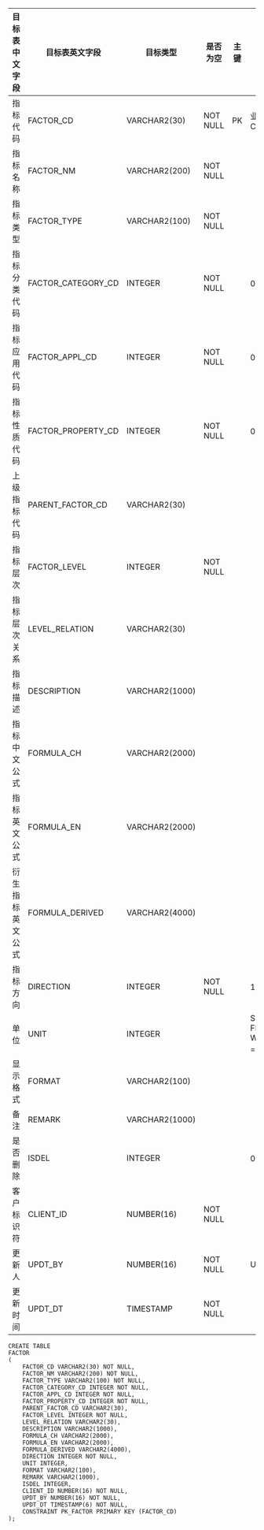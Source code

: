 <!--sec data-title="指标表" data-id="section0" data-show=true ces-->

| 目标表中文字段  | 目标表英文字段            | 目标类型           | 是否为空     | 主键   | 指标                                       |
| -------- | ------------------ | -------------- | -------- | ---- | ---------------------------------------- |
| 指标代码     | FACTOR_CD          | VARCHAR2(30)   | NOT NULL | PK   | 业务主键：FACTOR_CD, CLIENTID                 |
| 指标名称     | FACTOR_NM          | VARCHAR2(200)  | NOT NULL |      |                                          |
| 指标类型     | FACTOR_TYPE        | VARCHAR2(100)  | NOT NULL |      |                                          |
| 指标分类代码   | FACTOR_CATEGORY_CD | INTEGER        | NOT NULL |      | 0: 定量; 1: 定性;                            |
| 指标应用代码   | FACTOR_APPL_CD     | INTEGER        | NOT NULL |      | 0: 企业; 1: 城投;                            |
| 指标性质代码   | FACTOR_PROPERTY_CD | INTEGER        | NOT NULL |      | 0:财务 ; 1: 经营                             |
| 上级指标代码   | PARENT_FACTOR_CD   | VARCHAR2(30)   |          |      |                                          |
| 指标层次     | FACTOR_LEVEL       | INTEGER        | NOT NULL |      |                                          |
| 指标层次关系   | LEVEL_RELATION     | VARCHAR2(30)   |          |      |                                          |
| 指标描述     | DESCRIPTION        | VARCHAR2(1000) |          |      |                                          |
| 指标中文公式   | FORMULA_CH         | VARCHAR2(2000) |          |      |                                          |
| 指标英文公式   | FORMULA_EN         | VARCHAR2(2000) |          |      |                                          |
| 衍生指标英文公式 | FORMULA_DERIVED    | VARCHAR2(4000) |          |      |                                          |
| 指标方向     | DIRECTION          | INTEGER        | NOT NULL |      | 1: 正向; -1: 反向;                           |
| 单位       | UNIT               | INTEGER        |          |      | SELECT CONSTANT_CD FROM   LKP_NUMBCODE WHERE CONSTANT_TYPE = 10 (只用于定量指标） |
| 显示格式     | FORMAT             | VARCHAR2(100)  |          |      |                                          |
| 备注       | REMARK             | VARCHAR2(1000) |          |      |                                          |
| 是否删除     | ISDEL              | INTEGER        |          |      | 0: 正常 ;  1: 删除                           |
| 客户标识符    | CLIENT_ID          | NUMBER(16)     | NOT NULL |      |                                          |
| 更新人      | UPDT_BY            | NUMBER(16)     | NOT NULL |      | USER_BASICINFO.USER_ID                   |
| 更新时间     | UPDT_DT            | TIMESTAMP      | NOT NULL |      |                                          |

<!--endsec-->

<!--sec data-title="DDL" data-id="section1" data-show=true ces-->

    CREATE TABLE
    FACTOR
    (
        FACTOR_CD VARCHAR2(30) NOT NULL,
        FACTOR_NM VARCHAR2(200) NOT NULL,
        FACTOR_TYPE VARCHAR2(100) NOT NULL,
        FACTOR_CATEGORY_CD INTEGER NOT NULL,
        FACTOR_APPL_CD INTEGER NOT NULL,
        FACTOR_PROPERTY_CD INTEGER NOT NULL,
        PARENT_FACTOR_CD VARCHAR2(30),
        FACTOR_LEVEL INTEGER NOT NULL,
        LEVEL_RELATION VARCHAR2(30),
        DESCRIPTION VARCHAR2(1000),
        FORMULA_CH VARCHAR2(2000),
        FORMULA_EN VARCHAR2(2000),
        FORMULA_DERIVED VARCHAR2(4000),
        DIRECTION INTEGER NOT NULL,
        UNIT INTEGER,
        FORMAT VARCHAR2(100),
        REMARK VARCHAR2(1000),
        ISDEL INTEGER,
        CLIENT_ID NUMBER(16) NOT NULL,
        UPDT_BY NUMBER(16) NOT NULL,
        UPDT_DT TIMESTAMP(6) NOT NULL,
        CONSTRAINT PK_FACTOR PRIMARY KEY (FACTOR_CD)
    );
<!--endsec-->
